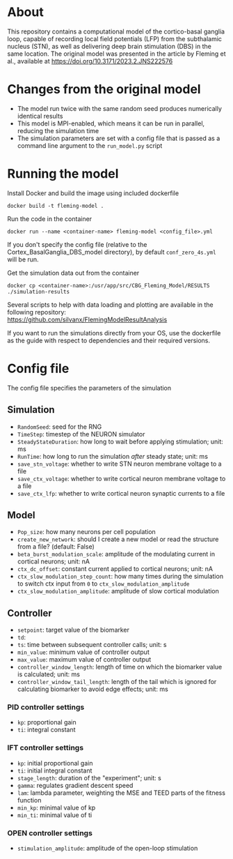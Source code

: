 # About
This repository contains a computational model of the cortico-basal ganglia loop, capable of recording local field
potentials (LFP) from the subthalamic nucleus (STN), as well as delivering deep brain stimulation (DBS) in the same
location. The original model was presented in the article by Fleming et al.,
available at https://doi.org/10.3171/2023.2.JNS222576

# Changes from the original model
- The model run twice with the same random seed produces numerically identical results
- This model is MPI-enabled, which means it can be run in parallel, reducing the simulation time
- The simulation parameters are set with a config file that is passed as a command line argument
  to the `run_model.py` script

# Running the model
Install Docker and build the image using included dockerfile
```
docker build -t fleming-model .
```
Run the code in the container
```
docker run --name <container-name> fleming-model <config_file>.yml
```
If you don't specify the config file (relative to the Cortex_BasalGanglia_DBS_model directory),
by default ```conf_zero_4s.yml``` will be run.

Get the simulation data out from the container
```
docker cp <container-name>:/usr/app/src/CBG_Fleming_Model/RESULTS ./simulation-results
```

Several scripts to help with data loading and plotting are available in the following repository:
https://github.com/silvanx/FlemingModelResultAnalysis

If you want to run the simulations directly from your OS, use the dockerfile as the guide with respect to dependencies
and their required versions.

# Config file
The config file specifies the parameters of the simulation 
## Simulation 
- `RandomSeed`: seed for the RNG
- `TimeStep`: timestep of the NEURON simulator
- `SteadyStateDuration`: how long to wait before applying stimulation; unit: ms
- `RunTime`: how long to run the simulation *after* steady state; unit: ms
- `save_stn_voltage`: whether to write STN neuron membrane voltage to a file
- `save_ctx_voltage`: whether to write cortical neuron membrane voltage to a file
- `save_ctx_lfp`: whether to write cortical neuron synaptic currents to a file
## Model
- `Pop_size`: how many neurons per cell population
- `create_new_network`: should I create a new model or read the structure from a file? (default: False)
- `beta_burst_modulation_scale`: amplitude of the modulating current in cortical neurons; unit: nA
- `ctx_dc_offset`: constant current applied to cortical neurons; unit: nA
- `ctx_slow_modulation_step_count`: how many times during the simulation to switch ctx input from `0` to `ctx_slow_modulation_amplitude`
- `ctx_slow_modulation_amplitude`: amplitude of slow cortical modulation
## Controller
- `setpoint`: target value of the biomarker
- `td`:
- `ts`: time between subsequent controller calls; unit: s
- `min_value`: minimum value of controller output
- `max_value`: maximum value of controller output
- `controller_window_length`: length of time on which the biomarker value is calculated; unit: ms
- `controller_window_tail_length`: length of the tail which is ignored for calculating biomarker to avoid edge effects; unit: ms
### PID controller settings
- `kp`: proportional gain
- `ti`: integral constant

### IFT controller settings
- `kp`: initial proportional gain
- `ti`: initial integral constant
- `stage_length`: duration of the "experiment"; unit: s
- `gamma`: regulates gradient descent speed
- `lam`: lambda parameter, weighting the MSE and TEED parts of the fitness function
- `min_kp`: minimal value of kp
- `min_ti`: minimal value of ti 

### OPEN controller settings
- `stimulation_amplitude`: amplitude of the open-loop stimulation
